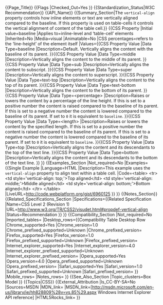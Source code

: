 {{Page_Title}}
{{Flags
|Checked_Out=Yes
}}
{{Standardization_Status|W3C Recommendation}}
{{API_Name}}
{{Summary_Section|The <code>vertical-align</code> property controls how inline elements or text are vertically aligned compared to the baseline. If this property is used on table-cells it controls the vertical alignment of content of the table cell.}}
{{CSS Property
|Initial value=baseline
|Applies to=inline-level and ‘table-cell’ elements
|Inherited=No
|Media=visual
|Animatable=No
|CSS percentages=refers to the ‘line-height’ of the element itself
|Values={{CSS Property Value
|Data Type=baseline
|Description=Default. Vertically aligns the content with the baseline of its parent.
}}{{CSS Property Value
|Data Type=middle
|Description=Vertically aligns the content to the middle of its parent.
}}{{CSS Property Value
|Data Type=sub
|Description=Vertically aligns the content to subscript.
}}{{CSS Property Value
|Data Type=super
|Description=Vertically aligns the content to superscript.
}}{{CSS Property Value
|Data Type=text-top
|Description=Vertically aligns the content to the top of its parent.
}}{{CSS Property Value
|Data Type=text-bottom
|Description=Vertically aligns the content to the bottom of its parent.
}}{{CSS Property Value
|Data Type=&lt;percentage>
|Description=Raises or lowers the content by a percentage of the line height. If this is set to a positive number the content is raised compared to the baseline of its parent. If this is set to a negative number the content is lowered compared to the baseline of its parent. If set to <code>0</code> it is equivalent to <code>baseline</code>.
}}{{CSS Property Value
|Data Type=&lt;length>
|Description=Raises or lowers the content by the specified length. If this is set to a positive number the content is raised compared to the baseline of its parent. If this is set to a negative number the content is lowered compared to the baseline of its parent. If set to <code>0</code> it is equivalent to <code>baseline</code>.
}}{{CSS Property Value
|Data Type=top
|Description=Vertically aligns the content and its descendants to the top of the text line.
}}{{CSS Property Value
|Data Type=bottom
|Description=Vertically aligns the content and its descendants to the bottom of the text line.
}}
}}
{{Examples_Section
|Not_required=No
|Examples={{Single Example
|Language=HTML
|Description=This example uses the <code>vertical-align</code> property to align text within a table cell.
|Code=&lt;table>
  &lt;tr>
    &lt;td style='vertical-align: top;'>Top aligned&lt;/td>
    &lt;td style='vertical-align: middle;'>Middle aligned&lt;/td>
    &lt;td style='vertical-align: bottom;'>Bottom aligned&lt;/td>
  &lt;/tr>
&lt;/table>
|LiveURL=http://code.webplatform.org/gist/6960125
}}
}}
{{Notes_Section}}
{{Related_Specifications_Section
|Specifications={{Related Specification
|Name=CSS Level 2 (Revision 1)
|URL=http://www.w3.org/TR/CSS2/visudet.html#propdef-vertical-align
|Status=Recommendation
}}
}}
{{Compatibility_Section
|Not_required=No
|Imported_tables=
|Desktop_rows={{Compatibility Table Desktop Row
|Chrome_supported=Yes
|Chrome_version=1.0
|Chrome_prefixed_supported=Unknown
|Chrome_prefixed_version=
|Firefox_supported=Yes
|Firefox_version=1.0
|Firefox_prefixed_supported=Unknown
|Firefox_prefixed_version=
|Internet_explorer_supported=Yes
|Internet_explorer_version=4.0
|Internet_explorer_prefixed_supported=Unknown
|Internet_explorer_prefixed_version=
|Opera_supported=Yes
|Opera_version=4.0
|Opera_prefixed_supported=Unknown
|Opera_prefixed_version=
|Safari_supported=Yes
|Safari_version=1.0
|Safari_prefixed_supported=Unknown
|Safari_prefixed_version=
}}
|Mobile_rows=
|Notes_rows=
}}
{{See_Also_Section
|Topic_clusters=Box Model
}}
{{Topics|CSS}}
{{External_Attribution
|Is_CC-BY-SA=No
|Sources=MSDN
|MDN_link=
|MSDN_link=[http://msdn.microsoft.com/en-us/library/ie/hh828809%28v=vs.85%29.aspx Windows Internet Explorer API reference]
|HTML5Rocks_link=
}}